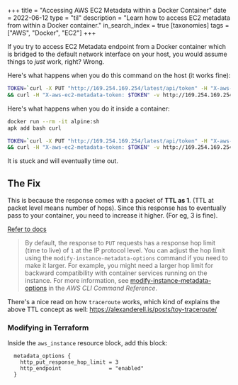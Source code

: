 +++
title = "Accessing AWS EC2 Metadata within a Docker Container"
date = 2022-06-12
type = "til"
description = "Learn how to access EC2 metadata from within a Docker container."
in_search_index = true
[taxonomies]
tags = ["AWS", "Docker", "EC2"]
+++

If you try to access EC2 Metadata endpoint from a Docker container which is bridged to the default network interface on your host, you would assume things to _just_ work, right? Wrong.

Here's what happens when you do this command on the host (it works fine):

```bash
TOKEN=`curl -X PUT "http://169.254.169.254/latest/api/token" -H "X-aws-ec2-metadata-token-ttl-seconds: 21600"` \
&& curl -H "X-aws-ec2-metadata-token: $TOKEN" -v http://169.254.169.254/latest/meta-data/
```

Here's what happens when you do it inside a container:
```bash
docker run --rm -it alpine:sh
apk add bash curl

TOKEN=`curl -X PUT "http://169.254.169.254/latest/api/token" -H "X-aws-ec2-metadata-token-ttl-seconds: 21600"` \
&& curl -H "X-aws-ec2-metadata-token: $TOKEN" -v http://169.254.169.254/latest/meta-data/
```

It is stuck and will eventually time out.

## The Fix

This is because the response comes with a packet of **TTL as 1**. (TTL at packet level means number of hops). Since this response has to eventually pass to your container, you need to increase it higher. (For eg, 3 is fine).

[Refer to docs](https://docs.aws.amazon.com/AWSEC2/latest/UserGuide/configuring-instance-metadata-service.html)
> By default, the response to `PUT` requests has a response hop limit (time to live) of `1` at the IP protocol level. You can adjust the hop limit using the `modify-instance-metadata-options` command if you need to make it larger. For example, you might need a larger hop limit for backward compatibility with container services running on the instance. For more information, see [modify-instance-metadata-options](https://docs.aws.amazon.com/cli/latest/reference/ec2/modify-instance-metadata-options.html) in the _AWS CLI Command Reference_.

There's a nice read on how `traceroute` works, which kind of explains the above TTL concept as well: https://alexanderell.is/posts/toy-traceroute/

### Modifying in Terraform

Inside the `aws_instance` resource block, add this block:

```hcl
  metadata_options {
    http_put_response_hop_limit = 3
    http_endpoint               = "enabled"
  }
```